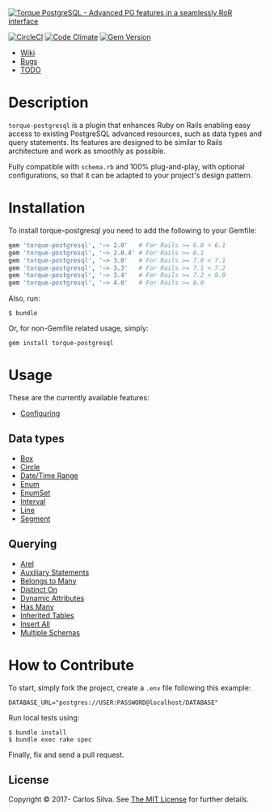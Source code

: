 <a href="https://github.com/crashtech/torque-postgresql">
  <img src="./docs/assets/images/github.png" alt="Torque PostgreSQL - Advanced PG features in a seamlessly RoR interface" />
</a>

[![CircleCI](https://circleci.com/gh/crashtech/torque-postgresql/tree/master.svg?style=svg)](https://circleci.com/gh/crashtech/torque-postgresql/tree/master)
[![Code Climate](https://codeclimate.com/github/crashtech/torque-postgresql/badges/gpa.svg)](https://codeclimate.com/github/crashtech/torque-postgresql)
[![Gem Version](https://badge.fury.io/rb/torque-postgresql.svg)](https://badge.fury.io/rb/torque-postgresql)
<!--([![Test Coverage](https://codeclimate.com/github/crashtech/torque-postgresql/badges/coverage.svg)](https://codeclimate.com/github/crashtech/torque-postgresql/coverage))-->
<!--([![Dependency Status](https://gemnasium.com/badges/github.com/crashtech/torque-postgresql.svg)](https://gemnasium.com/github.com/crashtech/torque-postgresql))-->

* [Wiki](https://github.com/crashtech/torque-postgresql/wiki)
* [Bugs](https://github.com/crashtech/torque-postgresql/issues)
* [TODO](https://github.com/crashtech/torque-postgresql/wiki/TODO)

# Description
`torque-postgresql` is a plugin that enhances Ruby on Rails enabling easy access to existing PostgreSQL advanced resources, such as data types and query statements. Its features are designed to be similar to Rails architecture and work as smoothly as possible.

Fully compatible with `schema.rb` and 100% plug-and-play, with optional configurations, so that it can be adapted to your project's design pattern.

# Installation

To install torque-postgresql you need to add the following to your Gemfile:
```ruby
gem 'torque-postgresql', '~> 2.0'   # For Rails >= 6.0 < 6.1
gem 'torque-postgresql', '~> 2.0.4' # For Rails >= 6.1
gem 'torque-postgresql', '~> 3.0'   # For Rails >= 7.0 < 7.1
gem 'torque-postgresql', '~> 3.3'   # For Rails >= 7.1 < 7.2
gem 'torque-postgresql', '~> 3.4'   # For Rails >= 7.2 < 8.0
gem 'torque-postgresql', '~> 4.0'   # For Rails >= 8.0
```

Also, run:

```
$ bundle
```

Or, for non-Gemfile related usage, simply:

```
gem install torque-postgresql
```

# Usage
These are the currently available features:

* [Configuring](https://github.com/crashtech/torque-postgresql/wiki/Configuring)

## Data types

* [Box](https://github.com/crashtech/torque-postgresql/wiki/Box)
* [Circle](https://github.com/crashtech/torque-postgresql/wiki/Circle)
* [Date/Time Range](https://github.com/crashtech/torque-postgresql/wiki/Date-Time-Range)
* [Enum](https://github.com/crashtech/torque-postgresql/wiki/Enum)
* [EnumSet](https://github.com/crashtech/torque-postgresql/wiki/Enum-Set)
* [Interval](https://github.com/crashtech/torque-postgresql/wiki/Interval)
* [Line](https://github.com/crashtech/torque-postgresql/wiki/Line)
* [Segment](https://github.com/crashtech/torque-postgresql/wiki/Segment)

## Querying

* [Arel](https://github.com/crashtech/torque-postgresql/wiki/Arel)
* [Auxiliary Statements](https://github.com/crashtech/torque-postgresql/wiki/Auxiliary-Statements)
* [Belongs to Many](https://github.com/crashtech/torque-postgresql/wiki/Belongs-to-Many)
* [Distinct On](https://github.com/crashtech/torque-postgresql/wiki/Distinct-On)
* [Dynamic Attributes](https://github.com/crashtech/torque-postgresql/wiki/Dynamic-Attributes)
* [Has Many](https://github.com/crashtech/torque-postgresql/wiki/Has-Many)
* [Inherited Tables](https://github.com/crashtech/torque-postgresql/wiki/Inherited-Tables)
* [Insert All](https://github.com/crashtech/torque-postgresql/wiki/Insert-All)
* [Multiple Schemas](https://github.com/crashtech/torque-postgresql/wiki/Multiple-Schemas)

# How to Contribute

To start, simply fork the project, create a `.env` file following this example:

```
DATABASE_URL="postgres://USER:PASSWORD@localhost/DATABASE"
```

Run local tests using:
```
$ bundle install
$ bundle exec rake spec
```
Finally, fix and send a pull request.

## License

Copyright © 2017- Carlos Silva. See [The MIT License](MIT-LICENSE) for further details.
